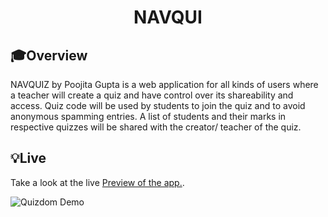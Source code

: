 <div align="center">
    <h1>NAV<b>QUI</b></h1>
</div>

## 🎓Overview

NAVQUIZ by Poojita Gupta is a web application for all kinds of users where a teacher will create a quiz and have control over its shareability and access. Quiz code will be used by students to join the quiz and to avoid anonymous spamming entries. A list of students and their marks in respective quizzes will be shared with the creator/ teacher of the quiz.

## 💡Live

Take a look at the live <a href="https://quizdom-app.herokuapp.com/" target="_blank">Preview of the app.</a>.

![Quizdom Demo](https://user-images.githubusercontent.com/46846821/113098567-12f45080-9212-11eb-84f4-a4e9092453e1.gif)


  


